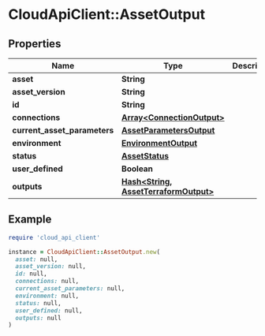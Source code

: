 # CloudApiClient::AssetOutput

## Properties

| Name | Type | Description | Notes |
| ---- | ---- | ----------- | ----- |
| **asset** | **String** |  |  |
| **asset_version** | **String** |  |  |
| **id** | **String** |  |  |
| **connections** | [**Array&lt;ConnectionOutput&gt;**](ConnectionOutput.md) |  | [optional] |
| **current_asset_parameters** | [**AssetParametersOutput**](AssetParametersOutput.md) |  |  |
| **environment** | [**EnvironmentOutput**](EnvironmentOutput.md) |  |  |
| **status** | [**AssetStatus**](AssetStatus.md) |  |  |
| **user_defined** | **Boolean** |  |  |
| **outputs** | [**Hash&lt;String, AssetTerraformOutput&gt;**](AssetTerraformOutput.md) |  | [optional] |

## Example

```ruby
require 'cloud_api_client'

instance = CloudApiClient::AssetOutput.new(
  asset: null,
  asset_version: null,
  id: null,
  connections: null,
  current_asset_parameters: null,
  environment: null,
  status: null,
  user_defined: null,
  outputs: null
)
```

